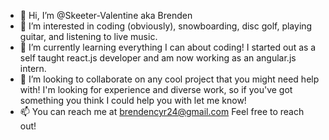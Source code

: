 - 👋 Hi, I’m @Skeeter-Valentine aka Brenden
- 👀 I’m interested in coding (obviously), snowboarding, disc golf, playing guitar, and listening to live music.
- 🌱 I’m currently learning everything I can about coding! I started out as a self taught react.js developer and am now working as an angular.js intern.
- 💞️ I’m looking to collaborate on any cool project that you might need help with! I'm looking for experience and diverse work, so if you've got something you think I could help you with let me know!
- 📫 You can reach me at brendencyr24@gmail.com Feel free to reach out!

<!---
Skeeter-Valentine/Skeeter-Valentine is a ✨ special ✨ repository because its `README.md` (this file) appears on your GitHub profile.
You can click the Preview link to take a look at your changes.
--->
